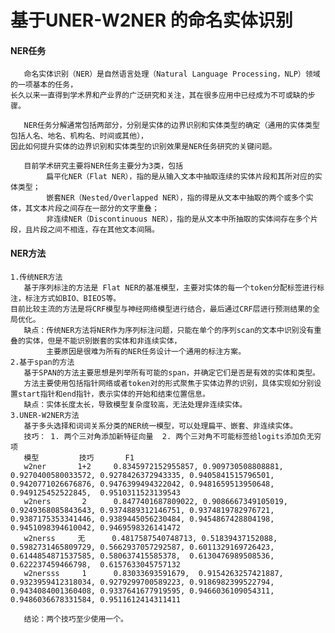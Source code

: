 # 基于UNER-W2NER 的命名实体识别

#### NER任务
    
       命名实体识别（NER）是自然语言处理（Natural Language Processing，NLP）领域的一项基本的任务，
    长久以来一直得到学术界和产业界的广泛研究和关注，其在很多应用中已经成为不可或缺的步骤。
       
       NER任务分解通常包括两部分，分别是实体的边界识别和实体类型的确定（通用的实体类型包括人名、地名、机构名、时间或其他），
    因此如何提升实体的边界识别和实体类型的识别效果是NER任务研究的关键问题。
    
       目前学术研究主要将NER任务主要分为3类，包括
            扁平化NER（Flat NER），指的是从输入文本中抽取连续的实体片段和其所对应的实体类型；
            嵌套NER（Nested/Overlapped NER），指的得是从文本中抽取的两个或多个实体，其文本片段之间存在一部分的文字重叠；
            非连续NER（Discontinuous NER），指的是从文本中所抽取的实体间存在多个片段，且片段之间不相连，存在其他文本间隔。
    
#### NER方法
    1.传统NER方法
       基于序列标注的方法是 Flat NER的基准模型，主要对实体的每一个token分配标签进行标注，标注方式如BIO、BIEOS等。
    目前比较主流的方法是将CRF模型与神经网络模型进行结合，最后通过CRF层进行预测结果的全局优化。
       缺点：传统NER方法将NER作为序列标注问题，只能在单个的序列scan的文本中识别没有重叠的实体，但是不能识别嵌套的实体和非连续实体，
            主要原因是很难为所有的NER任务设计一个通用的标注方案。
    2.基于span的方法
       基于SPAN的方法主要思想是列举所有可能的span，并确定它们是否是有效的实体和类型。
       方法主要使用包括指针网络或者token对的形式聚焦于实体边界的识别，具体实现如分别设置start指针和end指针，表示实体的开始和结束位置信息。
       缺点：实体长度太长，导致模型复杂度较高，无法处理非连续实体。
    3.UNER-W2NER方法
       基于多头选择和词词关系分类的NER统一模型，可以处理扁平、嵌套、非连续实体。
       技巧： 1. 两个三对角添加新特征向量  2. 两个三对角不可能标签给logits添加负无穷项
       模型         技巧       F1
       w2ner       1+2     0.8345972152955857, 0.909730508808881,  0.9270400580033572, 0.9278426372943335, 0.9405841515796501, 0.9420771026676876, 0.9476399494322042, 0.9481659513950648, 0.949125452522845,  0.9510311523139543
       w2ners       2      0.8477401687809022, 0.9086667349105019, 0.9249368085843643, 0.9374889312146751, 0.9374819782976721, 0.9387175353341446, 0.9389445056230484, 0.9454867428804198, 0.9451098394610042, 0.9469598326141472
       w2nerss     无      0.4817587540748713, 0.51839437152088,   0.5982731465809729, 0.5662937057292587, 0.6011329169726423, 0.6144854871537585, 0.580637415585378,  0.6130476989508536, 0.622237459466798,  0.6157633045757132
       w2nersss     1      0.83033693591679,  0.9154263257421887, 0.9323959412318034, 0.9279299700589223, 0.9186982399522794, 0.9434084001360408, 0.9337641677919595, 0.9466036109054311, 0.9486036678331584, 0.9511612414311411
       
       结论：两个技巧至少使用一个。
